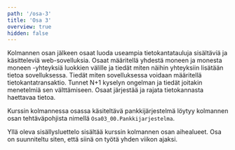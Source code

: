 ```yaml
---
path: '/osa-3'
title: 'Osa 3'
overview: true
hidden: false
---
```


Kolmannen osan jälkeen osaat luoda useampia tietokantatauluja sisältäviä ja käsitteleviä web-sovelluksia. Osaat määritellä yhdestä moneen ja monesta moneen -yhteyksiä luokkien välille ja tiedät miten näihin yhteyksiin lisätään tietoa sovelluksessa. Tiedät miten sovelluksessa voidaan määritellä tietokantatransaktio.  Tunnet N+1 kyselyn ongelman ja tiedät joitakin menetelmiä sen välttämiseen. Osaat järjestää ja rajata tietokannasta haettavaa tietoa.

Kurssin kolmannessa osassa käsiteltävä pankkijärjestelmä löytyy kolmannen osan tehtäväpohjista nimellä `Osa03_00.Pankkijarjestelma`.

<please-login></please-login>

<pages-in-this-section></pages-in-this-section>

Yllä oleva sisällysluettelo sisältää kurssin kolmannen osan aihealueet. Osa on suunniteltu siten, että siinä on työtä yhden viikon ajaksi.

<exercises-in-this-section></exercises-in-this-section>
